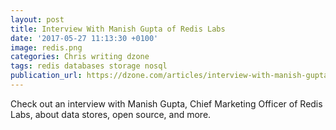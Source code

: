 ```yaml
---
layout: post
title: Interview With Manish Gupta of Redis Labs
date: '2017-05-27 11:13:30 +0100'
image: redis.png
categories: Chris writing dzone
tags: redis databases storage nosql
publication_url: https://dzone.com/articles/interview-with-manish-gupta-of-redis-labs
---
```


Check out an interview with Manish Gupta, Chief Marketing Officer of Redis Labs, about data stores, open source, and more.
